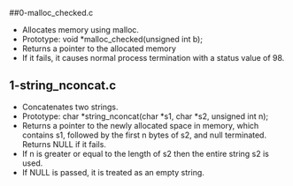 ##0-malloc_checked.c
- Allocates memory using malloc.
- Prototype: void *malloc_checked(unsigned int b);
- Returns a pointer to the allocated memory
- If it fails, it causes normal process termination with a status value of 98.
## 1-string_nconcat.c
- Concatenates two strings.
- Prototype: char *string_nconcat(char *s1, char *s2, unsigned int n);
- Returns a pointer to the newly allocated space in memory, which contains s1,
  followed by the first n bytes of s2, and null terminated. Returns NULL if it
  fails.
- If n is greater or equal to the length of s2 then the entire string s2 is
  used.
- If NULL is passed, it is treated as an empty string.
